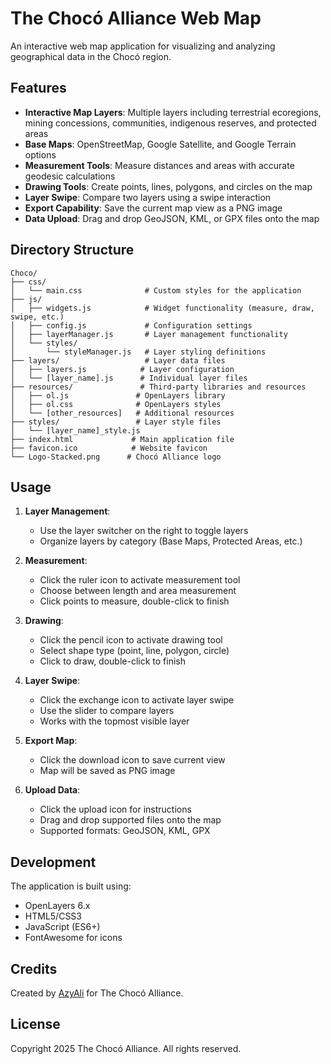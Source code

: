 # The Chocó Alliance Web Map

An interactive web map application for visualizing and analyzing geographical data in the Chocó region.

## Features

- **Interactive Map Layers**: Multiple layers including terrestrial ecoregions, mining concessions, communities, indigenous reserves, and protected areas
- **Base Maps**: OpenStreetMap, Google Satellite, and Google Terrain options
- **Measurement Tools**: Measure distances and areas with accurate geodesic calculations
- **Drawing Tools**: Create points, lines, polygons, and circles on the map
- **Layer Swipe**: Compare two layers using a swipe interaction
- **Export Capability**: Save the current map view as a PNG image
- **Data Upload**: Drag and drop GeoJSON, KML, or GPX files onto the map

## Directory Structure

```
Choco/
├── css/
│   └── main.css              # Custom styles for the application
├── js/
│   ├── widgets.js            # Widget functionality (measure, draw, swipe, etc.)
│   ├── config.js             # Configuration settings
│   ├── layerManager.js       # Layer management functionality
│   └── styles/
│       └── styleManager.js   # Layer styling definitions
├── layers/                   # Layer data files
│   ├── layers.js            # Layer configuration
│   └── [layer_name].js      # Individual layer files
├── resources/               # Third-party libraries and resources
│   ├── ol.js               # OpenLayers library
│   ├── ol.css              # OpenLayers styles
│   └── [other_resources]   # Additional resources
├── styles/                 # Layer style files
│   └── [layer_name]_style.js
├── index.html             # Main application file
├── favicon.ico            # Website favicon
└── Logo-Stacked.png      # Chocó Alliance logo
```

## Usage

1. **Layer Management**:
   - Use the layer switcher on the right to toggle layers
   - Organize layers by category (Base Maps, Protected Areas, etc.)

2. **Measurement**:
   - Click the ruler icon to activate measurement tool
   - Choose between length and area measurement
   - Click points to measure, double-click to finish

3. **Drawing**:
   - Click the pencil icon to activate drawing tool
   - Select shape type (point, line, polygon, circle)
   - Click to draw, double-click to finish

4. **Layer Swipe**:
   - Click the exchange icon to activate layer swipe
   - Use the slider to compare layers
   - Works with the topmost visible layer

5. **Export Map**:
   - Click the download icon to save current view
   - Map will be saved as PNG image

6. **Upload Data**:
   - Click the upload icon for instructions
   - Drag and drop supported files onto the map
   - Supported formats: GeoJSON, KML, GPX

## Development

The application is built using:
- OpenLayers 6.x
- HTML5/CSS3
- JavaScript (ES6+)
- FontAwesome for icons

## Credits

Created by [AzyAli](https://nl.linkedin.com/in/abdulaziz-yusuf-ali) for The Chocó Alliance.

## License

Copyright 2025 The Chocó Alliance. All rights reserved.
